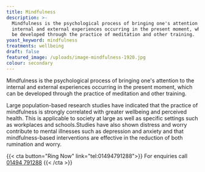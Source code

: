 ```yaml
---
title: Mindfulness
description: >-
  Mindfulness is the psychological process of bringing one's attention to the
  internal and external experiences occurring in the present moment, which can
  be developed through the practice of meditation and other training.
yoast_keyword: mindfulness
treatments: wellbeing
draft: false
featured_image: /uploads/image-mindfulness-1920.jpg
colour: secondary
---
```

Mindfulness is the psychological process of bringing one's attention to the internal and external experiences occurring in the present moment, which can be developed through the practice of meditation and other training.

Large population-based research studies have indicated that the practice of mindfulness is strongly correlated with greater wellbeing and perceived health. This is applicable to society at large as well as specific settings such as workplaces and schools.Studies have also shown distress and worry contribute to mental illnesses such as depression and anxiety and that mindfulness-based interventions are effective in the reduction of both rumination and worry.

{{< cta button="Ring Now" link="tel:01494791288">}}
For enquiries call [01494 791288](tel:01494791288)
{{< /cta >}}
